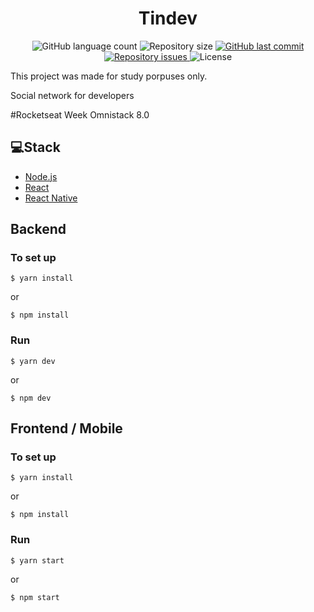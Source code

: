 <h1 align="center">
  Tindev
</h1>

<p align="center">
  <img alt="GitHub language count" src="https://img.shields.io/github/languages/count/RAJ66/tindev">

  <img alt="Repository size" src="https://img.shields.io/github/repo-size/RAJ66/tindev">
  
  <a href="https://github.com/RRAJ66/aircnc/commits/master">
    <img alt="GitHub last commit" src="https://img.shields.io/github/last-commit/RAJ66/tindev">
  </a>

  <a href="https://github.com/RAJ66/tindev/issues">
    <img alt="Repository issues" src="https://img.shields.io/github/issues/RAJ66/tindev">
  </a>

  <img alt="License" src="https://img.shields.io/badge/license-MIT-brightgreen">
</p>

<p>This project was made for study porpuses only.</p>
<p>Social network for developers</p>
<p>#Rocketseat Week Omnistack 8.0</p>

## 💻Stack

- [Node.js](https://nodejs.org/en/)
- [React](https://reactjs.org)
- [React Native](https://facebook.github.io/react-native/)

## Backend
### To set up

```
$ yarn install
```

or

```
$ npm install
```

### Run

```
$ yarn dev
```

or

```
$ npm dev
```

## Frontend / Mobile

### To set up

```
$ yarn install
```

or

```
$ npm install
```

### Run

```
$ yarn start
```

or

```
$ npm start
```
